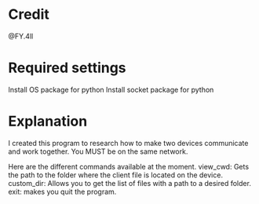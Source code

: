 # Credit
@FY.4ll

# Required settings 
Install OS package for python
Install socket package for python

# Explanation
I created this program to research how to make two devices communicate and work together. You MUST be on the same network.

Here are the different commands available at the moment.
view_cwd: Gets the path to the folder where the client file is located on the device.
custom_dir: Allows you to get the list of files with a path to a desired folder.
exit: makes you quit the program.
